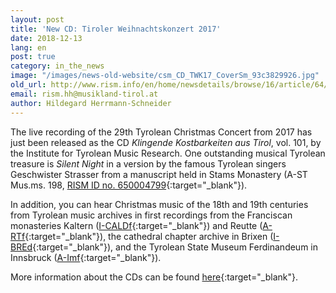 ```yaml
---
layout: post
title: 'New CD: Tiroler Weihnachtskonzert 2017'
date: 2018-12-13
lang: en
post: true
category: in_the_news
image: "/images/news-old-website/csm_CD_TWK17_CoverSm_93c3829926.jpg"
old_url: http://www.rism.info/en/home/newsdetails/browse/16/article/64/new-cd-tiroler-weihnachtskonzert-2017.html
email: rism.hh@musikland-tirol.at
author: Hildegard Herrmann-Schneider
---
```


The live recording of the 29th Tyrolean Christmas Concert from 2017 has just been released as the CD _Klingende Kostbarkeiten aus Tirol_, vol. 101, by the Institute for Tyrolean Music Research. One outstanding musical Tyrolean treasure is _Silent Night_ in a version by the famous Tyrolean singers Geschwister Strasser from a manuscript held in Stams Monastery (A-ST Mus.ms. 198, [RISM ID no. 650004799](https://opac.rism.info/search?id=650004799&View=rism&Language=en){:target="_blank"}).

In addition, you can hear Christmas music of the 18th and 19th centuries from Tyrolean music archives in first recordings from the Franciscan monasteries Kaltern ([I-CALDf](https://opac.rism.info/search?View=rism&siglum=I-CALDf&Language=en){:target="_blank"}) and Reutte ([A-RTf](https://opac.rism.info/search?View=rism&siglum=A-RTf&Language=en){:target="_blank"}), the cathedral chapter archive in Brixen ([I-BREd](https://opac.rism.info/search?View=rism&siglum=I-BREd&Language=en){:target="_blank"}), and the Tyrolean State Museum Ferdinandeum in Innsbruck ([A-Imf](https://opac.rism.info/search?View=rism&siglum=A-Imf&Language=en){:target="_blank"}).

More information about the CDs can be found [here](http://cdeditionen.musikland-tirol.at/content/cd-editionen-2018/klingende-kostbarkeiten-aus-tirol-101.html){:target="_blank"}.